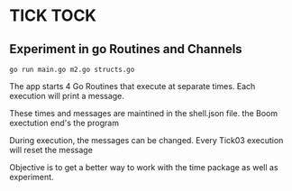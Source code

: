#  TICK TOCK
## Experiment in go Routines and Channels

`go run main.go m2.go structs.go`

The app starts 4 Go Routines that execute at separate times.
Each execution will print a message.

These times and messages are maintined in the shell.json file.
the Boom exectution end's the program

During execution, the messages can be changed.  Every Tick03 execution will
reset the message

Objective is to get a better way to work with the
time package as well as experiment.


